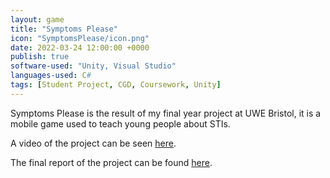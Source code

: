 ```yaml
---
layout: game
title: "Symptoms Please"
icon: "SymptomsPlease/icon.png"
date: 2022-03-24 12:00:00 +0000
publish: true
software-used: "Unity, Visual Studio"
languages-used: C#
tags: [Student Project, CGD, Coursework, Unity]
---
```


Symptoms Please is the result of my final year project at UWE Bristol, it is a mobile game used to teach young people about STIs. 

A video of the project can be seen <a href="https://youtu.be/Hir3TNHPba0" target="_blank">here</a>.

The final report of the project can be found <a href="{{site.baseurl}}/assets/SymptomsPlease/SymptomsPlease-Report.pdf" target="_blank">here</a>.